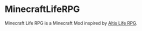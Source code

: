 # MinecraftLifeRPG
Minecraft Life RPG is a Minecraft Mod inspired by [Altis Life RPG](http://www.altisliferpg.com).
